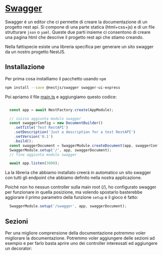 # [Swagger](https://swagger.io/)
Swagger é un editor che ci permette di creare la documentazione di un progetto rest api. Si compone di una parte statica (html+css+js) e di un file strutturare `json` o `yaml`.
Queste due parti insieme ci consentono di creare una pagina html che descrive il progetto rest api che stiamo creando.

Nella fattispecie esiste una libreria specifica per generare un sito swagger da un nostro progetto NestJS.

## Installazione
Per prima cosa installiamo il pacchetto usando `npm`
```bash
npm install --save @nestjs/swagger swagger-ui-express
```
Poi apriamo il file [main.ts](./../src/main.ts) e aggiungiamo questo codice:
```typescript

  const app = await NestFactory.create(AppModule);

  // inizio aggiunta modulo swagger
  const swaggerConfig = new DocumentBuilder()
    .setTitle('Test RestAPI')
    .setDescription('Just a description for a test RestAPI')
    .setVersion('0.1')
    .build();
  const swaggerDocument = SwaggerModule.createDocument(app, swaggerConfig);
  SwaggerModule.setup('/', app, swaggerDocument);
  // fine aggiunta modulo swagger

  await app.listen(3000);
```
La la libreria che abbiamo installato creerà in automatico un sito swagger con tutti gli endpoint che abbiamo definito nella nostra applicazione.

Poiché non ho nessun controller sulla main root (/), ho configurato swagger per funzionare in quella posizione, ma volendo spostarlo basterebbe aggiorare il primo parametro della funzione `setup` e il gioco é fatto:
```typescript
  SwaggerModule.setup('/swagger', app, swaggerDocument);
```

## Sezioni
Per una migliore comprensione della documentazione potremmo voler migliorare la documentazione. Potremmo voler aggiungere delle sezioni ad esempio e per farlo basta aprire uno dei controller interessati ed aggiungere un decorator:
```typescript

```